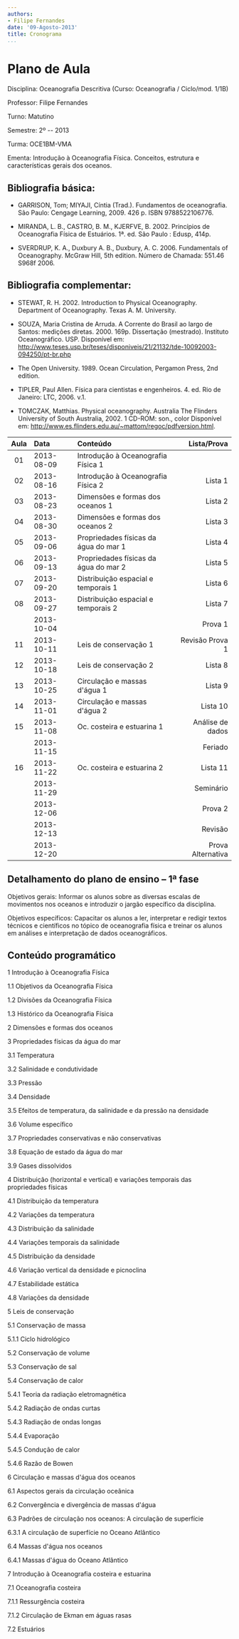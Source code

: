 ```yaml
---
authors:
- Filipe Fernandes
date: '09-Agosto-2013'
title: Cronograma
...
```


<!-- pandoc --latex-engine=xelatex --mathjax --smart --normalize --standalone --highlight-style=pygments --webtex --from markdown cronograma.md --to latex --output cronograma.pdf -->

Plano de Aula
=============

Disciplina: Oceanografia Descritiva (Curso: Oceanografia / Ciclo/mod. 1/1B)

Professor: Filipe Fernandes

Turno: Matutino

Semestre: 2º -- 2013

Turma: OCE1BM-VMA

Ementa:
Introdução à Oceanografia Física. Conceitos, estrutura e características gerais
dos oceanos.

Bibliografia básica:
--------------------
* GARRISON, Tom; MIYAJI, Cíntia (Trad.). Fundamentos de oceanografia. São Paulo: Cengage Learning, 2009. 426 p. ISBN 9788522106776.

* MIRANDA, L. B., CASTRO, B. M., KJERFVE, B. 2002. Princípios de Oceanografia Física de Estuários. 1ª. ed. São Paulo : Edusp, 414p.

* SVERDRUP, K. A., Duxbury A. B., Duxbury, A. C. 2006. Fundamentals of Oceanography. McGraw Hill, 5th edition. Número de Chamada: 551.46 S968f 2006.


Bibliografia complementar:
--------------------------
* STEWAT, R. H. 2002. Introduction to Physical Oceanography. Department of Oceanography. Texas A. M. University.

* SOUZA, Maria Cristina de Arruda. A Corrente do Brasil ao largo de Santos: medições diretas. 2000. 169p. Dissertação (mestrado). Instituto Oceanográfico. USP. Disponível em: http://www.teses.usp.br/teses/disponiveis/21/21132/tde-10092003-094250/pt-br.php

* The Open University. 1989. Ocean Circulation, Pergamon Press, 2nd edition.

* TIPLER, Paul Allen.  Física para cientistas e engenheiros.  4. ed. Rio de Janeiro:  LTC,  2006. v.1.

* TOMCZAK, Matthias.  Physical oceanography.   Australia  The Flinders University of South Australia,  2002. 1 CD-ROM:  son., color  Disponível em: http://www.es.flinders.edu.au/~mattom/regoc/pdfversion.html.

| Aula | Data          | Conteúdo                              | Lista/Prova         |
|:----:|:--------------|:--------------------------------------| -------------------:|
| 01   | 2013-08-09    | Introdução à Oceanografia Física 1    |                     |
| 02   | 2013-08-16    | Introdução à Oceanografia Física 2    | Lista 1             |
| 03   | 2013-08-23    | Dimensões e formas dos oceanos 1      | Lista 2             |
| 04   | 2013-08-30    | Dimensões e formas dos oceanos 2      | Lista 3             |
| 05   | 2013-09-06    | Propriedades físicas da água do mar 1 | Lista 4             |
| 06   | 2013-09-13    | Propriedades físicas da água do mar 2 | Lista 5             |
| 07   | 2013-09-20    | Distribuição espacial e temporais 1   | Lista 6             |
| 08   | 2013-09-27    | Distribuição espacial e temporais 2   | Lista 7             |
|      | 2013-10-04    |                                       | Prova 1             |
| 11   | 2013-10-11    | Leis de conservação 1                 | Revisão Prova 1     |
| 12   | 2013-10-18    | Leis de conservação 2                 | Lista 8             |
| 13   | 2013-10-25    | Circulação e massas d'água 1          | Lista 9             |
| 14   | 2013-11-01    | Circulação e massas d'água 2          | Lista 10            |
| 15   | 2013-11-08    | Oc. costeira e estuarina 1            | Análise de dados    |
|      | 2013-11-15    |                                       | Feriado             |
| 16   | 2013-11-22    | Oc. costeira e estuarina 2            | Lista 11            |
|      | 2013-11-29    |                                       | Seminário           |
|      | 2013-12-06    |                                       | Prova 2             |
|      | 2013-12-13    |                                       | Revisão             |
|      | 2013-12-20    |                                       | Prova Alternativa   |

Detalhamento do plano de ensino – 1ª fase
-----------------------------------------

Objetivos gerais:
Informar os alunos sobre as diversas escalas de movimentos nos oceanos e
introduzir o jargão específico da disciplina.

Objetivos específicos:
Capacitar os alunos a ler, interpretar e redigir textos técnicos e científicos
no tópico de oceanografia física e treinar os alunos em análises e
interpretação de dados oceanográficos.


Conteúdo programático
---------------------

1 Introdução à Oceanografia Física

  1.1 Objetivos da Oceanografia Física

  1.2 Divisões da Oceanografia Física

  1.3 Histórico da Oceanografia Física

2 Dimensões e formas dos oceanos

3 Propriedades físicas da água do mar

  3.1 Temperatura

  3.2 Salinidade e condutividade

  3.3 Pressão

  3.4 Densidade

  3.5 Efeitos de temperatura, da salinidade e da pressão na densidade

  3.6 Volume específico

  3.7 Propriedades conservativas e não conservativas

  3.8 Equação de estado da água do mar

  3.9 Gases dissolvidos

4 Distribuição (horizontal e vertical) e variações temporais das propriedades físicas

  4.1 Distribuição da temperatura

  4.2 Variações da temperatura

  4.3 Distribuição da salinidade

  4.4 Variações temporais da salinidade

  4.5 Distribuição da densidade

  4.6 Variação vertical da densidade e picnoclina

  4.7 Estabilidade estática

  4.8 Variações da densidade

5 Leis de conservação

  5.1 Conservação de massa

  5.1.1 Ciclo hidrológico

  5.2 Conservação de volume

  5.3 Conservação de sal

  5.4 Conservação de calor

  5.4.1 Teoria da radiação eletromagnética

  5.4.2 Radiação de ondas curtas

  5.4.3 Radiação de ondas longas

  5.4.4 Evaporação

  5.4.5 Condução de calor

  5.4.6 Razão de Bowen

6 Circulação e massas d'água dos oceanos

  6.1 Aspectos gerais da circulação oceânica

  6.2 Convergência e divergência de massas d'água

  6.3 Padrões de circulação nos oceanos:  A circulação de superfície

  6.3.1 A circulação de superfície no Oceano Atlântico

  6.4 Massas d'água nos oceanos

  6.4.1 Massas d'água do Oceano Atlântico

7 Introdução à Oceanografia costeira e estuarina

  7.1 Oceanografia costeira

  7.1.1 Ressurgência costeira

  7.1.2 Circulação de Ekman em águas rasas

  7.2 Estuários
